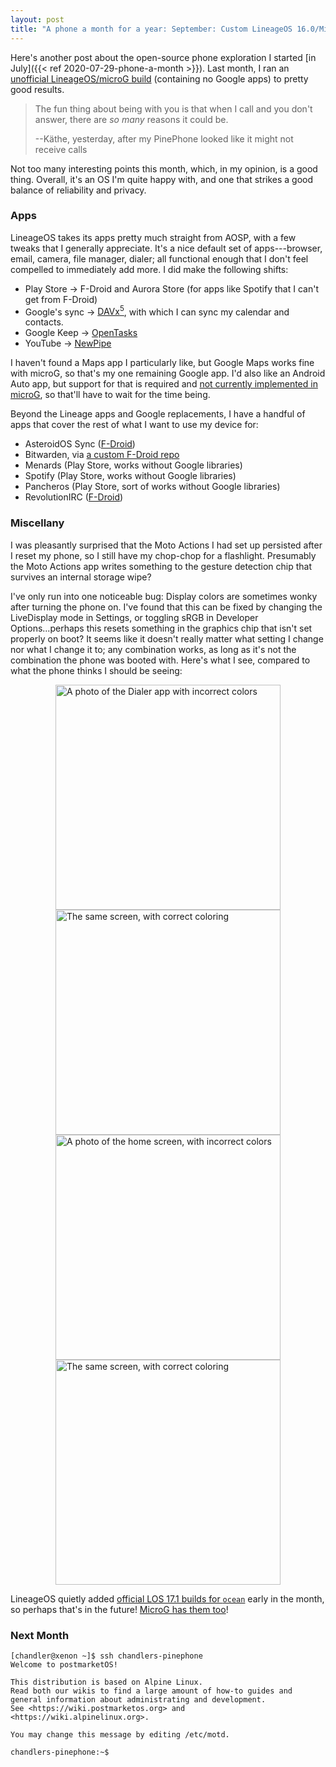 ```yaml
---
layout: post
title: "A phone a month for a year: September: Custom LineageOS 16.0/MicroG"
---
```


Here's another post about the open-source phone exploration I started
[in July]({{< ref 2020-07-29-phone-a-month >}}). Last month, I ran an
[unofficial LineageOS/microG build](https://forum.xda-developers.com/g7-power/development/unofficial-lineageos4microg-16-0-t4057273)
(containing no Google apps) to pretty good results. 

<!--more-->

> The fun thing about being with you is that when I call and you don't answer,
> there are _so many_ reasons it could be.
>
> --Käthe, yesterday, after my PinePhone looked like it might not receive calls

Not too many interesting points this month, which, in my opinion, is a good
thing. Overall, it's an OS I'm quite happy with, and one that strikes a good
balance of reliability and privacy.

### Apps

LineageOS takes its apps pretty much straight from AOSP, with a few tweaks that
I generally appreciate. It's a nice default set of apps---browser, email,
camera, file manager, dialer; all functional enough that I don't feel compelled
to immediately add more. I did make the following shifts:
 * Play Store &rarr; F-Droid and Aurora Store (for apps like Spotify that I
   can't get from F-Droid)
 * Google's sync &rarr; [DAVx<sup>5</sup>](https://www.davx5.com/), with which I can sync
   my calendar and contacts.
 * Google Keep &rarr; [OpenTasks](https://opentasks.app/)
 * YouTube &rarr; [NewPipe](https://newpipe.schabi.org/)

I haven't found a Maps app I particularly like, but Google Maps works fine with
microG, so that's my one remaining Google app. I'd also like an Android Auto
app, but support for that is required and
[not currently implemented in microG](https://github.com/microg/android_packages_apps_GmsCore/issues/897),
so that'll have to wait for the time being.

Beyond the Lineage apps and Google replacements, I have a handful of apps that
cover the rest of what I want to use my device for:
 * AsteroidOS Sync ([F-Droid](https://f-droid.org/en/packages/org.asteroidos.sync/))
 * Bitwarden, via [a custom F-Droid repo](https://mobileapp.bitwarden.com/fdroid/)
 * Menards (Play Store, works without Google libraries)
 * Spotify (Play Store, works without Google libraries)
 * Pancheros (Play Store, sort of works without Google libraries)
 * RevolutionIRC ([F-Droid](https://f-droid.org/en/packages/io.mrarm.irc/))

### Miscellany

I was pleasantly surprised that the Moto Actions I had set up persisted after I
reset my phone, so I still have my chop-chop for a flashlight. Presumably the
Moto Actions app writes something to the gesture detection chip that survives
an internal storage wipe?

I've only run into one noticeable bug: Display colors are sometimes wonky after
turning the phone on. I've found that this can be fixed by changing the
LiveDisplay mode in Settings, or toggling sRGB in Developer Options...perhaps
this resets something in the graphics chip that isn't set properly on boot?
It seems like it doesn't really matter what setting I change nor what I change
it to; any combination works, as long as it's not the combination the phone was
booted with. Here's what I see, compared to what the phone thinks I should be
seeing:

<div style="display: flex; flex-wrap: wrap; justify-content: center;">
    <img alt="A photo of the Dialer app with incorrect colors" width="360" src="/images/phone/dialer-bad.jpg">
    <img alt="The same screen, with correct coloring" width="360" src="/images/phone/dialer-good.jpg">
</div>

<div style="display: flex; flex-wrap: wrap; justify-content: center;">
    <img alt="A photo of the home screen, with incorrect colors" width="360" src="/images/phone/home-bad.jpg">
    <img alt="The same screen, with correct coloring" width="360" src="/images/phone/home-good.jpg">
</div>

LineageOS quietly added
[official LOS 17.1 builds for `ocean`](https://download.lineageos.org/ocean)
early in the month, so perhaps that's in the future!
[MicroG has them too](https://download.lineage.microg.org/ocean/)!

### Next Month

```
[chandler@xenon ~]$ ssh chandlers-pinephone
Welcome to postmarketOS!

This distribution is based on Alpine Linux.
Read both our wikis to find a large amount of how-to guides and
general information about administrating and development.
See <https://wiki.postmarketos.org> and <https://wiki.alpinelinux.org>.

You may change this message by editing /etc/motd.

chandlers-pinephone:~$
```
